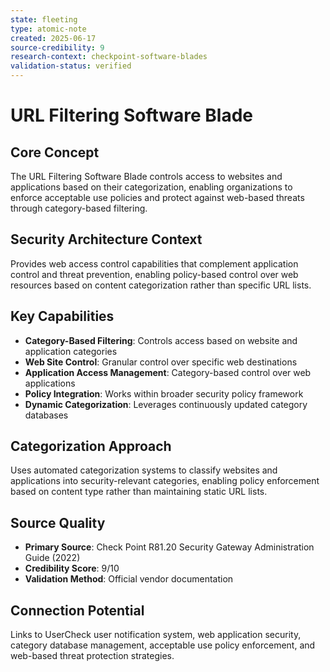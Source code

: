 ```yaml
---
state: fleeting
type: atomic-note
created: 2025-06-17
source-credibility: 9
research-context: checkpoint-software-blades
validation-status: verified
---
```


# URL Filtering Software Blade

## Core Concept
The URL Filtering Software Blade controls access to websites and applications based on their categorization, enabling organizations to enforce acceptable use policies and protect against web-based threats through category-based filtering.

## Security Architecture Context
Provides web access control capabilities that complement application control and threat prevention, enabling policy-based control over web resources based on content categorization rather than specific URL lists.

## Key Capabilities
- **Category-Based Filtering**: Controls access based on website and application categories
- **Web Site Control**: Granular control over specific web destinations
- **Application Access Management**: Category-based control over web applications
- **Policy Integration**: Works within broader security policy framework
- **Dynamic Categorization**: Leverages continuously updated category databases

## Categorization Approach
Uses automated categorization systems to classify websites and applications into security-relevant categories, enabling policy enforcement based on content type rather than maintaining static URL lists.

## Source Quality
- **Primary Source**: Check Point R81.20 Security Gateway Administration Guide (2022)
- **Credibility Score**: 9/10
- **Validation Method**: Official vendor documentation

## Connection Potential
Links to UserCheck user notification system, web application security, category database management, acceptable use policy enforcement, and web-based threat protection strategies.